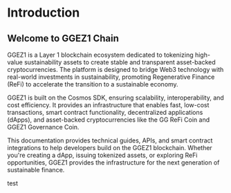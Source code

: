 # Introduction

## Welcome to GGEZ1 Chain

GGEZ1 is a Layer 1 blockchain ecosystem dedicated to tokenizing high-value sustainability assets to create stable and transparent asset-backed cryptocurrencies. The platform is designed to bridge Web3 technology with real-world investments in sustainability, promoting Regenerative Finance (ReFi) to accelerate the transition to a sustainable economy​.

GGEZ1 is built on the Cosmos SDK, ensuring scalability, interoperability, and cost efficiency. It provides an infrastructure that enables fast, low-cost transactions, smart contract functionality, decentralized applications (dApps), and asset-backed cryptocurrencies like the GG ReFi Coin and GGEZ1 Governance Coin​.

This documentation provides technical guides, APIs, and smart contract integrations to help developers build on the GGEZ1 blockchain. Whether you're creating a dApp, issuing tokenized assets, or exploring ReFi opportunities, GGEZ1 provides the infrastructure for the next generation of sustainable finance.

test
